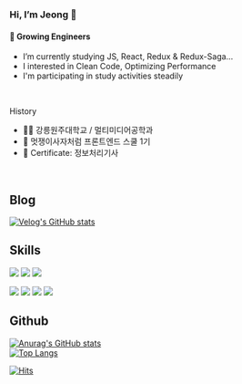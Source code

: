 ### Hi, I’m Jeong 👋
#### 🌱 Growing Engineers 
- I’m currently studying JS, React, Redux & Redux-Saga...
- I interested in Clean Code, Optimizing Performance
- I'm participating in study activities steadily

<br>

History
- 👨‍🎓 강릉원주대학교 / 멀티미디어공학과
- 🦁 멋쟁이사자처럼 프론트엔드 스쿨 1기
- 🎫 Certificate: 정보처리기사

<br>

Blog
---
[![Velog's GitHub stats](https://velog-readme-stats.vercel.app/api/badge?name=jeongki)](https://velog.io/@jeongki) 

Skills
---
<img src="https://img.shields.io/badge/HTML-E34F26?style=flat-square&logo=HTML5&logoColor=white"> <img src="https://img.shields.io/badge/CSS-1572B6?style=flat-square&logo=CSS3&logoColor=white"/> <img src="https://img.shields.io/badge/javascript-FF9E0F?style=flat-square&logo=JavaScript&logoColor=white"/>

<img src="https://img.shields.io/badge/nodejs-339933?style=flat-square&logo=Node.js&logoColor=63655e"/> <img src="https://img.shields.io/badge/react-0B2C4A?style=flat-square&logo=React&logoColor=40ccfb"/> <img src="https://img.shields.io/badge/Redux-764ABC?style=flat-square&logo=Redux&logoColor=40ccfb"/> <img src="https://img.shields.io/badge/nextjs-000000?style=flat-square&logo=Next.js&logoColor=ffffff"/> 

Github
---
[![Anurag's GitHub stats](https://github-readme-stats.vercel.app/api?username=jeong-ki&theme=dracula&show_icons=true)](https://github.com/anuraghazra/github-readme-stats)  
[![Top Langs](https://github-readme-stats.vercel.app/api/top-langs/?username=jeong-ki&layout=compact&theme=dracula&show_icons=true)](https://github.com/anuraghazra/github-readme-stats)

[![Hits](https://hits.seeyoufarm.com/api/count/incr/badge.svg?url=https%3A%2F%2Fgithub.com%2FJeong-ki&count_bg=%2379C83D&title_bg=%23555555&icon=&icon_color=%23E7E7E7&title=hits&edge_flat=false)](https://hits.seeyoufarm.com)  
